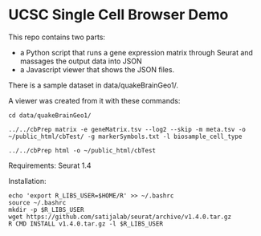 UCSC Single Cell Browser Demo
=============================

This repo contains two parts:
* a Python script that runs a gene expression matrix through Seurat and
  massages the output data into JSON
* a Javascript viewer that shows the JSON files.

There is a sample dataset in data/quakeBrainGeo1/.

A viewer was created from it with these commands:

    cd data/quakeBrainGeo1/

    ../../cbPrep matrix -e geneMatrix.tsv --log2 --skip -m meta.tsv -o ~/public_html/cbTest/ -g markerSymbols.txt -l biosample_cell_type

    ../../cbPrep html -o ~/public_html/cbTest

Requirements: Seurat 1.4

Installation:

    echo 'export R_LIBS_USER=$HOME/R' >> ~/.bashrc
    source ~/.bashrc
    mkdir -p $R_LIBS_USER
    wget https://github.com/satijalab/seurat/archive/v1.4.0.tar.gz
    R CMD INSTALL v1.4.0.tar.gz -l $R_LIBS_USER
